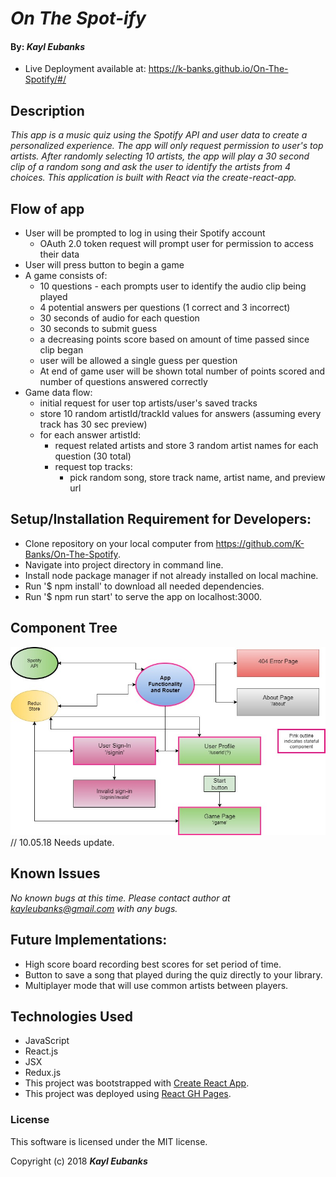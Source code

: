 ﻿# _On The Spot-ify_

#### By: _**Kayl Eubanks**_
* Live Deployment available at: https://k-banks.github.io/On-The-Spotify/#/

## Description
_This app is a music quiz using the Spotify API and user data to create a personalized experience. The app will only request permission to user's top artists. After randomly selecting 10 artists, the app will play a 30 second clip of a random song and ask the user to identify the artists from 4 choices. This application is built with React via the create-react-app._

## Flow of app
* User will be prompted to log in using their Spotify account
  * OAuth 2.0 token request will prompt user for permission to access their data
* User will press button to begin a game
* A game consists of:
  * 10 questions - each prompts user to identify the audio clip being played
  * 4 potential answers per questions (1 correct and 3 incorrect)
  * 30 seconds of audio for each question
  * 30 seconds to submit guess
  * a decreasing points score based on amount of time passed since clip began
  * user will be allowed a single guess per question
  * At end of game user will be shown total number of points scored and number of questions answered correctly
* Game data flow:
  * initial request for user top artists/user's saved tracks
  * store 10 random artistId/trackId values for answers (assuming every track has 30 sec preview)
  * for each answer artistId:
    * request related artists and store 3 random artist names for each question (30 total)
    * request top tracks:
      * pick random song, store track name, artist name, and preview url


## Setup/Installation Requirement for Developers:

* Clone repository on your local computer from https://github.com/K-Banks/On-The-Spotify.
* Navigate into project directory in command line.
* Install node package manager if not already installed on local machine.
* Run '$ npm install' to download all needed dependencies.
* Run '$ npm run start' to serve the app on localhost:3000.

## Component Tree
![Component Tree](./src/assets/On-The-Spot-ify.jpg) // 10.05.18 Needs update.

## Known Issues
_No known bugs at this time._
_Please contact author at kayleubanks@gmail.com with any bugs._

## Future Implementations:
* High score board recording best scores for set period of time.
* Button to save a song that played during the quiz directly to your library.
* Multiplayer mode that will use common artists between players.

## Technologies Used
 * JavaScript
 * React.js
 * JSX
 * Redux.js
 * This project was bootstrapped with [Create React App](https://github.com/facebookincubator/create-react-app).
 * This project was deployed using [React GH Pages](https://github.com/gitname/react-gh-pages).

### License

This software is licensed under the MIT license.

Copyright (c) 2018 ****_Kayl Eubanks_****
